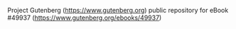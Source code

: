 Project Gutenberg (https://www.gutenberg.org) public repository for eBook #49937 (https://www.gutenberg.org/ebooks/49937)
